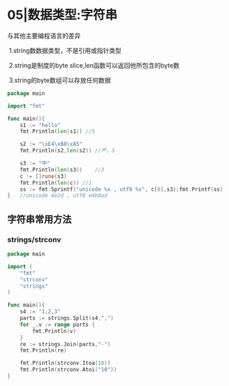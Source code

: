 # 05|数据类型:字符串

与其他主要编程语言的差异

​	1.string数数据类型，不是引用或指针类型

​	2.string是制度的byte slice,len函数可以返回他所包含的byte数

​	3.string的byte数组可以存放任何数据

```go
package main

import "fmt"

func main(){
	s1 := "hello"
	fmt.Println(len(s1)) //5

	s2 := "\xE4\xB8\xA5"
	fmt.Println(s2,len(s2))	//严，3

	s3 := "中"
	fmt.Println(len(s3))	//3
	c := []rune(s3)
	fmt.Println(len(c))	//1
	ss := fmt.Sprintf("unicode %x , utf8 %x", c[0],s3);fmt.Printf(ss)
}	//unicode 4e2d , utf8 e4b8ad

```

## 字符串常用方法

### strings/strconv

```go
package main

import (
	"fmt"
	"strconv"
	"strings"
)

func main(){
	s4 := "1,2,3"
	parts := strings.Split(s4,",")
	for _,v := range parts {
		fmt.Println(v)
	}
	re := strings.Join(parts,"-")
	fmt.Println(re)

	fmt.Println(strconv.Itoa(10))
	fmt.Println(strconv.Atoi("10"))
}

```




